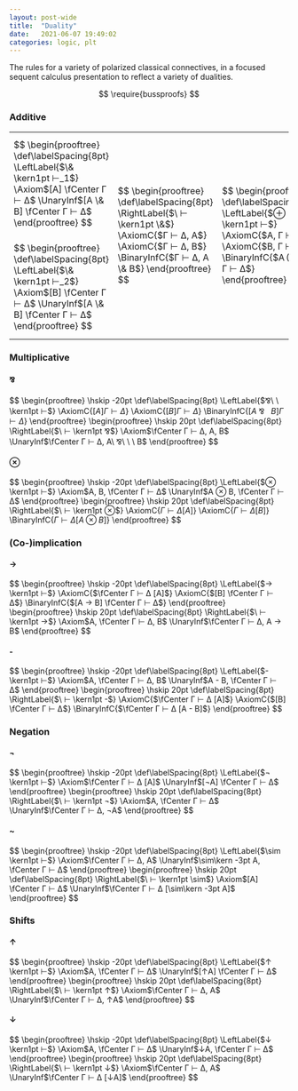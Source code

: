 ```yaml
---
layout: post-wide
title:  "Duality"
date:   2021-06-07 19:49:02
categories: logic, plt
---
```


The rules for a variety of polarized classical connectives, in a focused sequent calculus presentation to reflect a variety of dualities.

<!--more-->

<script src="https://polyfill.io/v3/polyfill.min.js?features=es6"></script>
<script type="text/javascript" id="MathJax-script" async src="https://cdn.jsdelivr.net/npm/mathjax@3/es5/tex-svg.js"></script>

<script type="text/x-mathjax-config">
MathJax.Hub.Config({
  tex2jax: { inlineMath: [["$","$"],["\\(","\\)"]] },
  "HTML-CSS": { linebreaks: { automatic: true } },
  "SVG":      { linebreaks: { automatic: true } }
});
</script>

$$
\require{bussproofs}
$$


### Additive

<table>
  <colgroup>
    <col span="2">
    <col span="2">
  </colgroup>
  <tbody>
    <tr>
      <td>
        $$
        \begin{prooftree}
        \def\labelSpacing{8pt}
        \LeftLabel{$\& \kern1pt ⊢_1$}
        \Axiom$[A] \fCenter Γ ⊢ Δ$
        \UnaryInf$[A \& B] \fCenter Γ ⊢ Δ$
        \end{prooftree}
        $$
      </td>
      <td rowspan="2">
        $$
        \begin{prooftree}
        \def\labelSpacing{8pt}
        \RightLabel{$\ ⊢ \kern1pt \&$}
        \AxiomC{$Γ ⊢ Δ, A$}
        \AxiomC{$Γ ⊢ Δ, B$}
        \BinaryInfC{$Γ ⊢ Δ, A \& B$}
        \end{prooftree}
        $$
      </td>
      <td rowspan="2">
        $$
        \begin{prooftree}
        \def\labelSpacing{8pt}
        \LeftLabel{$⊕ \kern1pt ⊢$}
        \AxiomC{$A, Γ ⊢ Δ$}
        \AxiomC{$B, Γ ⊢ Δ$}
        \BinaryInfC{$A ⊕ B, Γ ⊢ Δ$}
        \end{prooftree}
        $$
      </td>
      <td>
        $$
        \begin{prooftree}
        \def\labelSpacing{8pt}
        \RightLabel{$\ ⊢ \kern1pt ⊕_1$}
        \Axiom$\fCenter Γ ⊢ Δ [A]$
        \UnaryInf$\fCenter Γ ⊢ Δ [A ⊕ B]$
        \end{prooftree}
        $$
      </td>
    </tr>
    <tr>
      <td>
        $$
        \begin{prooftree}
        \def\labelSpacing{8pt}
        \LeftLabel{$\& \kern1pt ⊢_2$}
        \Axiom$[B] \fCenter Γ ⊢ Δ$
        \UnaryInf$[A \& B] \fCenter Γ ⊢ Δ$
        \end{prooftree}
        $$
      </td>
      <td>
        $$
        \begin{prooftree}
        \def\labelSpacing{8pt}
        \RightLabel{$\ ⊢ \kern1pt ⊕_2$}
        \Axiom$\fCenter Γ ⊢ Δ [B]$
        \UnaryInf$\fCenter Γ ⊢ Δ [A ⊕ B]$
        \end{prooftree}
        $$
      </td>
    </tr>
  </tbody>
</table>


### Multiplicative

#### ⅋

$$
\begin{prooftree}
\hskip -20pt
\def\labelSpacing{8pt}
\LeftLabel{$⅋\ \ \kern1pt ⊢$}
\AxiomC{$[A] Γ ⊢ Δ$}
\AxiomC{$[B] Γ ⊢ Δ$}
\BinaryInfC{$[A\ ⅋\ \ \ B] Γ ⊢ Δ$}
\end{prooftree}
\begin{prooftree}
\hskip 20pt
\def\labelSpacing{8pt}
\RightLabel{$\ ⊢ \kern1pt ⅋$}
\Axiom$\fCenter Γ ⊢ Δ, A, B$
\UnaryInf$\fCenter Γ ⊢ Δ, A\ ⅋\ \ \ B$
\end{prooftree}
$$


#### ⊗

$$
\begin{prooftree}
\hskip -20pt
\def\labelSpacing{8pt}
\LeftLabel{$⊗ \kern1pt ⊢$}
\Axiom$A, B, \fCenter Γ ⊢ Δ$
\UnaryInf$A ⊗ B, \fCenter Γ ⊢ Δ$
\end{prooftree}
\begin{prooftree}
\hskip 20pt
\def\labelSpacing{8pt}
\RightLabel{$\ ⊢ \kern1pt ⊗$}
\AxiomC{$Γ ⊢ Δ [A]$}
\AxiomC{$Γ ⊢ Δ [B]$}
\BinaryInfC{$Γ ⊢ Δ [A ⊗ B]$}
\end{prooftree}
$$


### (Co-)implication

#### →

$$
\begin{prooftree}
\hskip -20pt
\def\labelSpacing{8pt}
\LeftLabel{$→ \kern1pt ⊢$}
\AxiomC{$\fCenter Γ ⊢ Δ [A]$}
\AxiomC{$[B] \fCenter Γ ⊢ Δ$}
\BinaryInfC{$[A → B] \fCenter Γ ⊢ Δ$}
\end{prooftree}
\begin{prooftree}
\hskip 20pt
\def\labelSpacing{8pt}
\RightLabel{$\ ⊢ \kern1pt →$}
\Axiom$A, \fCenter Γ ⊢ Δ, B$
\UnaryInf$\fCenter Γ ⊢ Δ, A → B$
\end{prooftree}
$$


#### -

$$
\begin{prooftree}
\hskip -20pt
\def\labelSpacing{8pt}
\LeftLabel{$- \kern1pt ⊢$}
\Axiom$A, \fCenter Γ ⊢ Δ, B$
\UnaryInf$A - B, \fCenter Γ ⊢ Δ$
\end{prooftree}
\begin{prooftree}
\hskip 20pt
\def\labelSpacing{8pt}
\RightLabel{$\ ⊢ \kern1pt -$}
\AxiomC{$\fCenter Γ ⊢ Δ [A]$}
\AxiomC{$[B] \fCenter Γ ⊢ Δ$}
\BinaryInfC{$\fCenter Γ ⊢ Δ [A - B]$}
\end{prooftree}
$$


### Negation

#### ¬

$$
\begin{prooftree}
\hskip -20pt
\def\labelSpacing{8pt}
\LeftLabel{$¬ \kern1pt ⊢$}
\Axiom$\fCenter Γ ⊢ Δ [A]$
\UnaryInf$[¬A] \fCenter Γ ⊢ Δ$
\end{prooftree}
\begin{prooftree}
\hskip 20pt
\def\labelSpacing{8pt}
\RightLabel{$\ ⊢ \kern1pt ¬$}
\Axiom$A, \fCenter Γ ⊢ Δ$
\UnaryInf$\fCenter Γ ⊢ Δ, ¬A$
\end{prooftree}
$$


#### ~

$$
\begin{prooftree}
\hskip -20pt
\def\labelSpacing{8pt}
\LeftLabel{$\sim \kern1pt ⊢$}
\Axiom$\fCenter Γ ⊢ Δ, A$
\UnaryInf$\sim\kern -3pt A, \fCenter Γ ⊢ Δ$
\end{prooftree}
\begin{prooftree}
\hskip 20pt
\def\labelSpacing{8pt}
\RightLabel{$\ ⊢ \kern1pt \sim$}
\Axiom$[A] \fCenter Γ ⊢ Δ$
\UnaryInf$\fCenter Γ ⊢ Δ [\sim\kern -3pt A]$
\end{prooftree}
$$


### Shifts

#### ↑

$$
\begin{prooftree}
\hskip -20pt
\def\labelSpacing{8pt}
\LeftLabel{$↑ \kern1pt ⊢$}
\Axiom$A, \fCenter Γ ⊢ Δ$
\UnaryInf$[↑A] \fCenter Γ ⊢ Δ$
\end{prooftree}
\begin{prooftree}
\hskip 20pt
\def\labelSpacing{8pt}
\RightLabel{$\ ⊢ \kern1pt ↑$}
\Axiom$\fCenter Γ ⊢ Δ, A$
\UnaryInf$\fCenter Γ ⊢ Δ, ↑A$
\end{prooftree}
$$


#### ↓

$$
\begin{prooftree}
\hskip -20pt
\def\labelSpacing{8pt}
\LeftLabel{$↓ \kern1pt ⊢$}
\Axiom$A, \fCenter Γ ⊢ Δ$
\UnaryInf$↓A, \fCenter Γ ⊢ Δ$
\end{prooftree}
\begin{prooftree}
\hskip 20pt
\def\labelSpacing{8pt}
\RightLabel{$\ ⊢ \kern1pt ↓$}
\Axiom$\fCenter Γ ⊢ Δ, A$
\UnaryInf$\fCenter Γ ⊢ Δ [↓A]$
\end{prooftree}
$$

